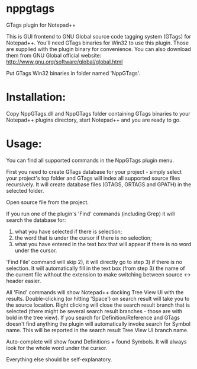 nppgtags
========

GTags plugin for Notepad++

This is GUI frontend to GNU Global source code tagging system (GTags) for
Notepad++.
You'll need GTags binaries for Win32 to use this plugin.
Those are supplied with the plugin binary for convenience.
You can also download them from GNU Global official website:
http://www.gnu.org/software/global/global.html

Put GTags Win32 binaries in folder named 'NppGTags'.


Installation:
========================

Copy NppGTags.dll and NppGTags folder containing GTags binaries to your
Notepad++ plugins directory, start Notepad++ and you are ready to go.


Usage:
========================

You can find all supported commands in the NppGTags plugin menu.

First you need to create GTags database for your project - simply select your
project's top folder and GTags will index all supported source files
recursively. It will create database files (GTAGS, GRTAGS and GPATH) in the
selected folder.

Open source file from the project.

If you run one of the plugin's 'Find' commands (including Grep) it will search
the database for:
1) what you have selected if there is selection;
2) the word that is under the cursor if there is no selection;
3) what you have entered in the text box that will appear if there is no word
under the cursor.

'Find File' command will skip 2), it will directly go to step 3) if there
is no selection. It will automatically fill in the text box (from step 3)
the name of the current file without the extension to make switching between
source <-> header easier.

All 'Find' commands will show Notepad++ docking Tree View UI with the results.
Double-clicking (or hitting 'Space') on search result will take you to the
source location. Right clicking will close the search result branch that is
selected (there might be several search result branches - those are with bold
in the tree view).
If you search for Definition/Reference and GTags doesn't find anything the
plugin will automatically invoke search for Symbol name. This will be reported
in the search result Tree View UI branch name.

Auto-complete will show found Definitions + found Symbols. It will always look
for the whole word under the cursor.

Everything else should be self-explanatory.
